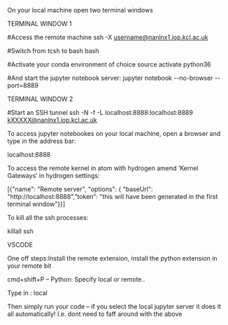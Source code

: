 On your local machine open two terminal windows

TERMINAL WINDOW 1

#Access the remote machine
ssh -X username@nanlnx1.iop.kcl.ac.uk 

#Switch from tcsh to bash
bash 

#Activate your conda environment of choice
source activate python36 

#And start the jupyter notebook server:
jupyter notebook --no-browser --port=8889
    
TERMINAL WINDOW 2

#Start an SSH tunnel
ssh -N -f -L localhost:8888:localhost:8889 kXXXXX@nanlnx1.iop.kcl.ac.uk  
    
To access jupyter notebookes on your local machine, open a browser and type in the address bar:

localhost:8888

To access the remote kernel in atom with hydrogen amend ‘Kernel Gateways’ in hydrogen settings:

[{"name": "Remote server", "options": { "baseUrl": "http://localhost:8888","token": "this will have been generated in the first terminal window"}}]

To kill all the ssh processes:

killall ssh

VSCODE

One off steps:Install the remote extension, install the python extension in your remote bit

cmd+shift+P – Python: Specify local or remote..

Type in : local

Then simply run your code – if you select the local jupyter server it does it all automatically! I.e. dont need to faff around with the above